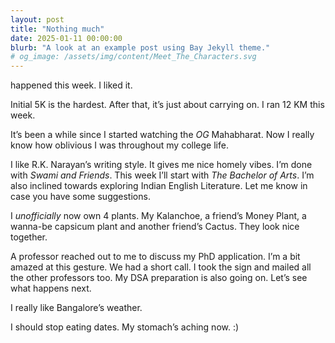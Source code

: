 ```yaml
---
layout: post
title: "Nothing much"
date: 2025-01-11 00:00:00
blurb: "A look at an example post using Bay Jekyll theme."
# og_image: /assets/img/content/Meet_The_Characters.svg
---
```


happened this week. I liked it.

Initial 5K is the hardest. After that, it’s just about carrying on. I ran 12 KM this week.

It’s been a while since I started watching the <i>OG</i> Mahabharat. Now I really know how oblivious I was throughout my college life.

I like R.K. Narayan’s writing style. It gives me nice homely vibes. I’m done with <i>Swami and Friends</i>. This week I’ll start with <i>The Bachelor of Arts</i>. I’m also inclined towards exploring Indian English Literature. Let me know in case you have some suggestions.

I <i>unofficially</i> now own 4 plants. My Kalanchoe, a friend’s Money Plant, a wanna-be capsicum plant and another friend’s Cactus. They look nice together.

A professor reached out to me to discuss my PhD application. I’m a bit amazed at this gesture. We had a short call. I took the sign and mailed all the other professors too. My DSA preparation is also going on. Let’s see what happens next.

I really like Bangalore’s weather.

I should stop eating dates. My stomach’s aching now. :)
